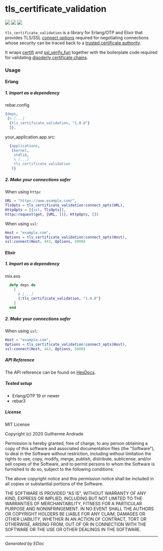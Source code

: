 # tls\_certificate\_validation

[![](https://img.shields.io/hexpm/v/tls_certificate_validation.svg?style=flat)](https://hex.pm/packages/tls_certificate_validation)
[![](https://travis-ci.org/g-andrade/tls_certificate_validation.png?branch=master)](https://travis-ci.org/g-andrade/tls_certificate_validation)
[![](https://circleci.com/gh/g-andrade/tls_certificate_validation/tree/master.svg?style=svg)](https://circleci.com/gh/g-andrade/tls_certificate_validation/tree/master)

`tls_certificate_validation` is a library for Erlang/OTP and Elixir that
provides TLS/SSL [connect
options](https://erlang.org/doc/man/ssl.html#type-tls_client_option)
required for negotiating connections whose security can be traced back
to a [trusted certificate
authority](https://www.mozilla.org/en-US/about/governance/policies/security-group/certs/included/).

It wraps [certifi](https://github.com/certifi/erlang-certifi) and
[ssl\_verify\_fun](https://github.com/deadtrickster/ssl_verify_fun.erl)
together with the boilerplate code required for validating [disoderly
certificate chains](https://github.com/elixir-mint/mint/issues/95).

### Usage

#### Erlang

##### 1\. Import as a dependency

rebar.config

``` erlang
{deps,
 [% [...]
  {tls_certificate_validation, "1.0.0"}
  ]}.
```

your\_application.app.src:

``` erlang
  {applications,
   [kernel,
    stdlib,
    % [...]
    tls_certificate_validation
   ]}
```

##### 2\. Make your connections safer

When using `httpc`

``` erlang
URL = "https://www.example.com/",
TlsOpts = tls_certificate_validation:connect_opts(URL),
HttpOpts = [{ssl, TlsOpts}],
httpc:request(get, {URL, []}, HttpOpts, [])
```

When using `ssl`:

``` erlang
Host = "example.com",
Options = tls_certificate_validation:connect_opts(Host),
ssl:connect(Host, 443, Options, 5000)
```

#### Elixir

##### 1\. Import as a dependency

mix.exs

``` elixir
  defp deps do
    [
      # [...]
      {:tls_certificate_validation, "1.0.0"}
    ]
  end
```

##### 2\. Make your connections safer

When using `ssl`:

``` erlang
Host = "example.com",
Options = tls_certificate_validation:connect_opts(Host),
ssl:connect(Host, 443, Options, 5000)
```

##### API Reference

The API reference can be found on
[HexDocs](https://hexdocs.pm/tls_certificate_validation/).

##### Tested setup

  - Erlang/OTP 19 or newer
  - rebar3

##### License

MIT License

Copyright (c) 2020 Guilherme Andrade

Permission is hereby granted, free of charge, to any person obtaining a
copy of this software and associated documentation files (the
"Software"), to deal in the Software without restriction, including
without limitation the rights to use, copy, modify, merge, publish,
distribute, sublicense, and/or sell copies of the Software, and to
permit persons to whom the Software is furnished to do so, subject to
the following conditions:

The above copyright notice and this permission notice shall be included
in all copies or substantial portions of the Software.

THE SOFTWARE IS PROVIDED "AS IS", WITHOUT WARRANTY OF ANY KIND, EXPRESS
OR IMPLIED, INCLUDING BUT NOT LIMITED TO THE WARRANTIES OF
MERCHANTABILITY, FITNESS FOR A PARTICULAR PURPOSE AND NONINFRINGEMENT.
IN NO EVENT SHALL THE AUTHORS OR COPYRIGHT HOLDERS BE LIABLE FOR ANY
CLAIM, DAMAGES OR OTHER LIABILITY, WHETHER IN AN ACTION OF CONTRACT,
TORT OR OTHERWISE, ARISING FROM, OUT OF OR IN CONNECTION WITH THE
SOFTWARE OR THE USE OR OTHER DEALINGS IN THE SOFTWARE.

-----

*Generated by EDoc*
